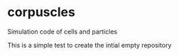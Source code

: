 # corpuscles
Simulation code of cells and particles

This is a simple test to create the intial empty repository